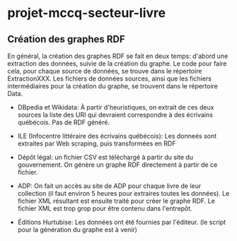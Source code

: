 # projet-mccq-secteur-livre

## Création des graphes RDF

En général, la création des graphes RDF se fait en deux temps: d'abord une extraction des données, suivie de la création du graphe. Le code pour faire cela, pour chaque source de données, se trouve dans le répertoire ExtractionXXX. Les fichiers de 
données sources, ainsi que les fichiers intermédiaires pour la création du graphe, se trouvent dans le répertoire Data.

  * DBpedia et Wikidata: À partir d'heuristiques, on extrait de ces deux sources la liste des URI qui devraient correspondre à des écrivains québécois. Pas de RDF généré.
  
  * ILE (Infocentre littéraire des écrivains québécois): Les donneés sont extraites par Web scraping, puis transformées en RDF
  * Dépôt légal: un fichier CSV est téléchargé à partir du site du gouvernement. On génère un graphe RDF directement à partir de ce fichier.
  * ADP: On fait un accès au site de ADP pour chaque livre de leur collection (il faut environ 5 heures pour extraires toutes les données). Le fichier XML résultant est ensuite traité pour créer le graphe RDF. Le fichier XML est trop grop pour être contenu dans l'entrepôt. 
  * Éditions Hurtubise: Les données ont été fournies par l'éditeur. (le script pour la génération du graphe est à venir)

